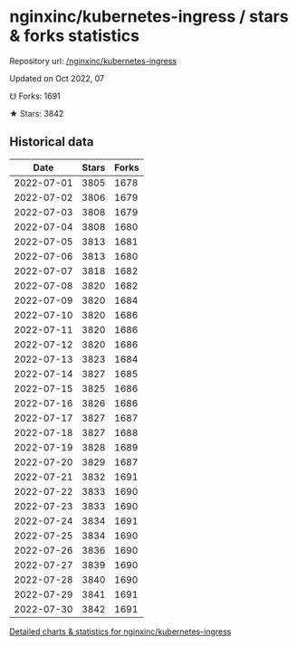 # nginxinc/kubernetes-ingress / stars & forks statistics

Repository url: [/nginxinc/kubernetes-ingress](https://github.com/nginxinc/kubernetes-ingress)

Updated on Oct 2022, 07

☋ Forks: 1691

★ Stars: 3842

## Historical data
| Date | Stars | Forks |
|------|-------|-------|
| 2022-07-01 | 3805 | 1678 | 
| 2022-07-02 | 3806 | 1679 | 
| 2022-07-03 | 3808 | 1679 | 
| 2022-07-04 | 3808 | 1680 | 
| 2022-07-05 | 3813 | 1681 | 
| 2022-07-06 | 3813 | 1680 | 
| 2022-07-07 | 3818 | 1682 | 
| 2022-07-08 | 3820 | 1682 | 
| 2022-07-09 | 3820 | 1684 | 
| 2022-07-10 | 3820 | 1686 | 
| 2022-07-11 | 3820 | 1686 | 
| 2022-07-12 | 3820 | 1686 | 
| 2022-07-13 | 3823 | 1684 | 
| 2022-07-14 | 3827 | 1685 | 
| 2022-07-15 | 3825 | 1686 | 
| 2022-07-16 | 3826 | 1686 | 
| 2022-07-17 | 3827 | 1687 | 
| 2022-07-18 | 3827 | 1688 | 
| 2022-07-19 | 3828 | 1689 | 
| 2022-07-20 | 3829 | 1687 | 
| 2022-07-21 | 3832 | 1691 | 
| 2022-07-22 | 3833 | 1690 | 
| 2022-07-23 | 3833 | 1690 | 
| 2022-07-24 | 3834 | 1691 | 
| 2022-07-25 | 3834 | 1690 | 
| 2022-07-26 | 3836 | 1690 | 
| 2022-07-27 | 3839 | 1690 | 
| 2022-07-28 | 3840 | 1690 | 
| 2022-07-29 | 3841 | 1691 | 
| 2022-07-30 | 3842 | 1691 | 


[Detailed charts & statistics for nginxinc/kubernetes-ingress](https://reviewgithub.com/rep/nginxinc/kubernetes-ingress)

